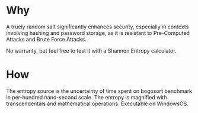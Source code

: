 # Why
A truely random salt significantly enhances security, especially in contexts involving hashing and password storage, as it is resistant to Pre-Computed Attacks and Brute Force Attacks.

No warranty, but feel free to test it with a Shannon Entropy calculator.

# How

The entropy source is the uncertainty of time spent on bogosort benchmark in per-hundred nano-second scale.
The entropy is magnified with transcendentals and mathematical operations.
Executable on WindowsOS.
